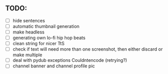 ## TODO:

- [ ] hide sentences
- [ ] automatic thumbnail generation
- [ ] make headless
- [ ] generating own lo-fi hip hop beats
- [ ] clean string for nicer TtS
- [ ] check if text will need more than one screenshot, then either discard or make multiple
- [ ] deal with pydub exceptions Couldntencode (retrying?)
- [ ] channel banner and channel profile pic